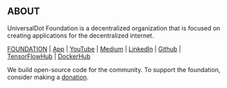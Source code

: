 ## ABOUT 

UniversalDot Foundation is a decentralized organization that is focused on creating applications for the decentralized internet.

[FOUNDATION](https://www.universaldot.foundation)  | [App](https://universaldot.me/) |  [YouTube](https://www.youtube.com/channel/UCX8sSzJGQmqqnmOozRspNVQ) | [Medium](https://medium.com/@universaldot) | [LinkedIn](https://www.linkedin.com/company/universaldot-foundation) | [Github](https://github.com/UniversalDot) | [TensorFlowHub](https://tfhub.dev/universaldot) | [DockerHub](https://hub.docker.com/u/universaldot)

We build open-source code for the community. To support the foundation, consider making a [donation](https://opencollective.com/universaldot/contribute/backer-46220/checkout?interval=month&platformTip=0&amount=10). 
